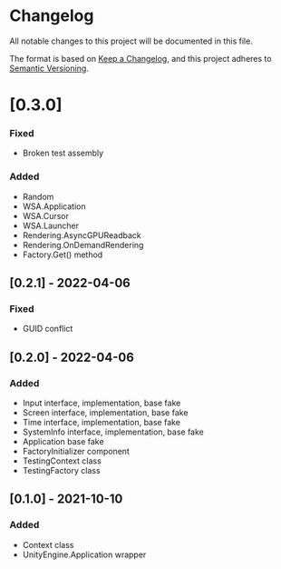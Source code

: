 # Changelog
All notable changes to this project will be documented in this file.

The format is based on [Keep a Changelog](https://keepachangelog.com/en/1.0.0/),
and this project adheres to [Semantic Versioning](https://semver.org/spec/v2.0.0.html).

# [0.3.0]
### Fixed
- Broken test assembly
### Added
- Random
- WSA.Application
- WSA.Cursor
- WSA.Launcher
- Rendering.AsyncGPUReadback
- Rendering.OnDemandRendering
- Factory.Get<T>() method

## [0.2.1] - 2022-04-06
### Fixed
- GUID conflict

## [0.2.0] - 2022-04-06
### Added
- Input interface, implementation, base fake
- Screen interface, implementation, base fake 
- Time interface, implementation, base fake
- SystemInfo interface, implementation, base fake
- Application base fake
- FactoryInitializer component
- TestingContext class
- TestingFactory class


## [0.1.0] - 2021-10-10
### Added
- Context class
- UnityEngine.Application wrapper
